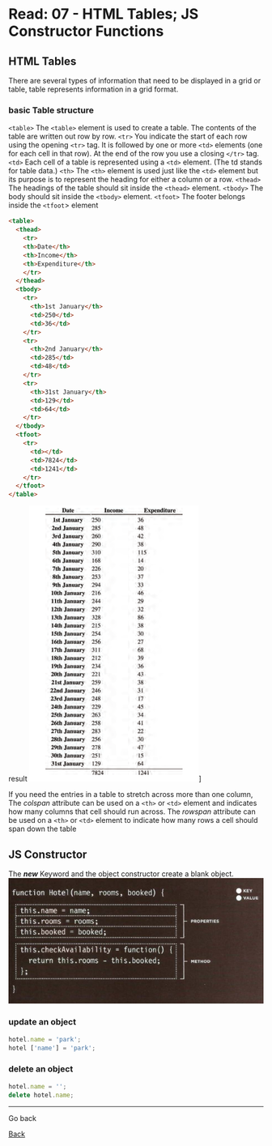 # Read: 07 - HTML Tables; JS Constructor Functions

## HTML Tables
There are several types of information that need to be displayed in a grid or table, table represents information in a grid format.

### basic Table structure
`<table>`
The `<table>` element is used to create a table. The contents of the table are written out row by row.
`<tr>`
You indicate the start of each row using the opening `<tr>` tag. It is followed by one or more `<td>` elements (one for each cell in that row). At the end of the row you use a closing `</tr>` tag.
`<td>`
Each cell of a table is represented using a `<td>` element. (The td stands for table data.)
`<th>`
The `<th>` element is used just like the `<td>` element but its purpose is to represent the heading for either a column or a row. 
`<thead>`
The headings of the table should sit inside the `<thead>` element.
`<tbody>`
The body should sit inside the `<tbody>` element.
`<tfoot>`
The footer belongs inside the `<tfoot`> element

```html
<table>
  <thead>
    <tr>
    <th>Date</th>
    <th>Income</th>
    <th>Expenditure</th>
    </tr>
  </thead>
  <tbody>
    <tr>
      <th>1st January</th>
      <td>250</td>
      <td>36</td>
    </tr>
    <tr>
      <th>2nd January</th>
      <td>285</td>
      <td>48</td>
    </tr>
    <tr>
      <th>31st January</th>
      <td>129</td>
      <td>64</td>
    </tr>
  </tbody>
  <tfoot>
    <tr>
      <td></td>
      <td>7824</td>
      <td>1241</td>
    </tr>
  </tfoot>
</table>
```

result
![result](files/Table-structure.png)]

If you need the entries in a table to stretch across more than one column, The *colspan* attribute can be used on a `<th>` or `<td>` element and indicates how many columns that cell should run across. The *rowspan* attribute can be used on a `<th>` or `<td>` element to indicate how many rows a cell should span down the table

## JS Constructor
The ***new*** Keyword and the object constructor create a blank object.
![blank object](files/blank-object.png)

### update an object 
```javascript
hotel.name = 'park';
hotel ['name'] = 'park';
```

### delete an object 
```javascript
hotel.name = '';
delete hotel.name;
```



***

Go back

[Back](README.md)

